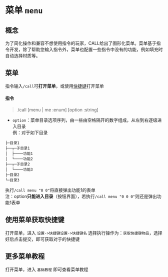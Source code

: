 # 菜单 `menu`
## 概念
为了简化操作和兼容不想使用指令的玩家，CALL给出了图形化菜单。菜单基于指令开发，除了帮助您输入指令外，菜单也配置一些指令中没有的功能，例如填充时自动选择材质等。
## 菜单
指令输入`/call`可**打开菜单**，或使用[快捷键](/user/function/hotkey)打开菜单

#### 指令

> /call \[menu | me :enum\] [option :string]

- `option`：菜单目录选项序列，由一些由空格隔开的数字组成，从左到右逐级进入目录  
例：对于如下目录  
```
├─目录1
├──┬─子目录1
│  ├────功能1
│  └────功能2
├──┬─子目录2
│  └────功能3
├─目录2
└─目录3
```
执行`/call menu "0 0"`将直接弹出功能1的表单  
注：option**只能进入目录**（按钮界面），若执行`/call menu "0 0 0"`则还是弹出功能1表单

## 使用菜单获取快捷键

打开菜单，进入 `设置->快捷键设置->快捷键名` 选择执行操作为：`获取快捷键物品`，选择好后点击提交，即可获取对于的快捷键

## 更多菜单教程

打开菜单，进入 `基础教程` 即可查看菜单教程